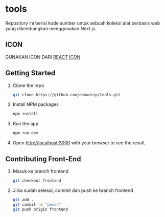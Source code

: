 # tools

Repository ini berisi kode sumber untuk sebuah koleksi alat berbasis web yang dikembangkan menggunakan Next.js.

<!-- REACT ICON -->

## ICON

GUNAKAN ICON DARI [REACT ICON](https://react-icons.github.io/react-icons/)

<!-- GETTING STARTED -->

## Getting Started

1. Clone the repo
   ```sh
   git clone https://github.com/ahmadzip/tools.git
   ```
2. Install NPM packages
   ```sh
   npm install
   ```
3. Run the app
   ```sh
   npm run dev
   ```
4. Open [http://localhost:3000](http://localhost:3000) with your browser to see the result.

## Contributing Front-End
<!-- Buatkan perintah untuk mengupdate ke branch frontend untuk Contributing Front-End -->
1. Masuk ke branch frontend
   ```sh
   git checkout frontend
   ```
2. Jiika sudah selesai, commit dan push ke branch frontend
   ```sh
   git add .
   git commit -m "pesan"
   git push origin frontend
   ```